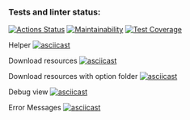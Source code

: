 ### Tests and linter status:

[![Actions Status](https://github.com/dmjcomdem/page-loader-cli/actions/workflows/hexlet-check.yml/badge.svg)](https://github.com/dmjcomdem/page-loader-cli/actions/workflows/hexlet-check.yml)
[![Maintainability](https://api.codeclimate.com/v1/badges/7ca2788afb73675a5630/maintainability)](https://codeclimate.com/github/dmjcomdem/page-loader-cli/maintainability)
[![Test Coverage](https://api.codeclimate.com/v1/badges/7ca2788afb73675a5630/test_coverage)](https://codeclimate.com/github/dmjcomdem/page-loader-cli/test_coverage)

Helper
[![asciicast](https://asciinema.org/a/FOshGc6iswpiz0sADihJVCBHY.svg)](https://asciinema.org/a/FOshGc6iswpiz0sADihJVCBHY)

Download resources
[![asciicast](https://asciinema.org/a/vLTc4YjHJ7Pea4Hp5tZiEm6Oc.svg)](https://asciinema.org/a/vLTc4YjHJ7Pea4Hp5tZiEm6Oc)

Download resources with option folder
[![asciicast](https://asciinema.org/a/OEu8XWGJIA8Sj5dNhLYIVmwDN.svg)](https://asciinema.org/a/OEu8XWGJIA8Sj5dNhLYIVmwDN)

Debug view
[![asciicast](https://asciinema.org/a/kG6etWNpHEdwrnQS23Ug0ZMtj.svg)](https://asciinema.org/a/kG6etWNpHEdwrnQS23Ug0ZMtj)

Error Messages
[![asciicast](https://asciinema.org/a/f07Bjz6PZMzkjqWEIRdnDXCiT.svg)](https://asciinema.org/a/f07Bjz6PZMzkjqWEIRdnDXCiT)
